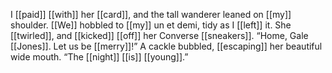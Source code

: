 I [[paid]] [[with]] her [[card]], and the tall wanderer leaned on [[my]] shoulder. [[We]] hobbled to [[my]] un et demi, tidy as I [[left]] it. She [[twirled]], and [[kicked]] [[off]] her Converse [[sneakers]]. “Home, Gale [[Jones]]. Let us be [[merry]]!” A cackle bubbled, [[escaping]] her beautiful wide mouth. “The [[night]] [[is]] [[young]].”
